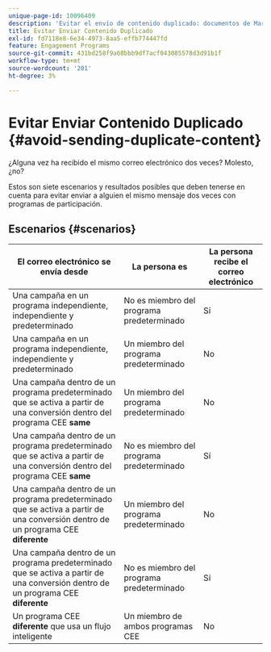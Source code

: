 ```yaml
---
unique-page-id: 10096409
description: 'Evitar el envío de contenido duplicado: documentos de Marketo, documentación del producto'
title: Evitar Enviar Contenido Duplicado
exl-id: fd7118e8-6e34-4973-8aa5-effb774447fd
feature: Engagement Programs
source-git-commit: 431bd258f9a68bbb9df7acf043085578d3d91b1f
workflow-type: tm+mt
source-wordcount: '201'
ht-degree: 3%

---
```


# Evitar Enviar Contenido Duplicado {#avoid-sending-duplicate-content}

¿Alguna vez ha recibido el mismo correo electrónico dos veces? Molesto, ¿no?

Estos son siete escenarios y resultados posibles que deben tenerse en cuenta para evitar enviar a alguien el mismo mensaje dos veces con programas de participación.

## Escenarios {#scenarios}

| El correo electrónico se envía desde | La persona es | La persona recibe el correo electrónico |
|---|---|---|
| Una campaña en un programa independiente, independiente y predeterminado | No es miembro del programa predeterminado | Sí |
| Una campaña en un programa independiente, independiente y predeterminado | Un miembro del programa predeterminado | No |
| Una campaña dentro de un programa predeterminado que se activa a partir de una conversión dentro del programa CEE **same** | Un miembro del programa predeterminado | No |
| Una campaña dentro de un programa predeterminado que se activa a partir de una conversión dentro del programa CEE **same** | No es miembro del programa predeterminado | Sí |
| Una campaña dentro de un programa predeterminado que se activa a partir de una conversión dentro de un programa CEE **diferente** | Un miembro del programa predeterminado | No |
| Una campaña dentro de un programa predeterminado que se activa a partir de una conversión dentro de un programa CEE **diferente** | No es miembro del programa predeterminado | Sí |
| Un programa CEE **diferente** que usa un flujo inteligente | Un miembro de ambos programas CEE | No |
